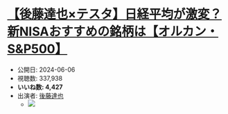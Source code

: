 # [【後藤達也×テスタ】日経平均が激変？新NISAおすすめの銘柄は【オルカン・S&P500】](https://www.youtube.com/watch?v=p0g4tjWXiC0)
-   公開日: 2024-06-06
-   視聴数: 337,938
-   **いいね数: 4,427**
-   出演者: [後藤達也](/rehacq_fan/people/後藤達也 "wikilink")
    - [![](https://img.youtube.com/vi/p0g4tjWXiC0/hqdefault.jpg)](https://www.youtube.com/watch?v=p0g4tjWXiC0)
